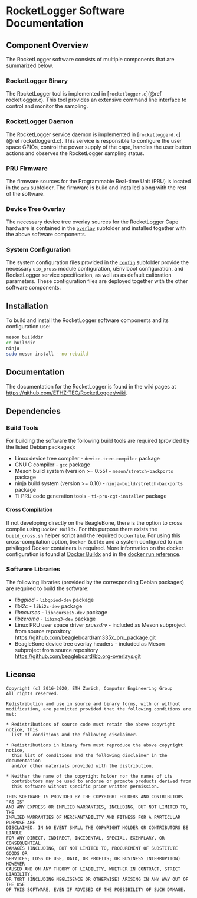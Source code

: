 # RocketLogger Software Documentation


## Component Overview

The RocketLogger software consists of multiple components that are summarized below.

### RocketLogger Binary

The RocketLogger tool is implemented in [`rocketlogger.c`](@ref rocketlogger.c). This tool provides
an extensive command line interface to control and monitor the sampling.


### RocketLogger Daemon

The RocketLogger service daemon is implemented in [`rocketloggerd.c`](@ref rocketloggerd.c).
This service is responsible to configure the user space GPIOs, control the power supply of the
cape, handles the user button actions and observes the RocketLogger sampling status.


### PRU Firmware

The firmware sources for the Programmable Real-time Unit (PRU) is located in the [`pru`](pru/)
subfolder. The firmware is build and installed along with the rest of the software.

### Device Tree Overlay

The necessary device tree overlay sources for the RocketLogger Cape hardware is contained in the
[`overlay`](overlay/) subfolder and installed together with the above software components.


### System Configuration

The system configuration files provided in the [`config`](config/) subfolder provide the necessary
`uio_pruss` module configuration, uEnv boot configuration, and RocketLogger service specification,
as well as as default calibration parameters. These configuration files are deployed together with
the other software components.


## Installation

To build and install the RocketLogger software components and its configuration use:

```bash
meson builddir 
cd builddir 
ninja 
sudo meson install --no-rebuild
```


## Documentation

The documentation for the RocketLogger is found in the wiki pages at
<https://github.com/ETHZ-TEC/RocketLogger/wiki>.


## Dependencies

### Build Tools

For building the software the following build tools are required (provided by the listed Debian
packages):

* Linux device tree compiler - `device-tree-compiler` package
* GNU C compiler - `gcc` package
* Meson build system (version >= 0.55) - `meson/stretch-backports` package
* ninja build system (version >= 0.10) - `ninja-build/stretch-backports` package
* TI PRU code generation tools - `ti-pru-cgt-installer` package


#### Cross Compilation
If not developing directly on the BeagleBone, there is the option to cross compile using 
`Docker Buildx`. For this purpose there exists the `build_cross.sh` helper script and the
required `Dockerfile`.
For using this cross-compilation option, `Docker Buildx` and a system configured to run
privileged Docker containers is required. More information on the docker configuration is
found at [Docker Buildx](https://docs.docker.com/buildx/working-with-buildx/) and in the
[docker run reference](https://docs.docker.com/engine/reference/run/#runtime-privilege-and-linux-capabilities).


### Software Libraries

The following libraries (provided by the corresponding Debian packages) are required to build
the software:

* *libgpiod* - `libgpiod-dev` package
* *libi2c* - `libi2c-dev` package
* *libncurses* - `libncurses5-dev` package
* *libzeromq* - `libzmq3-dev` package
* Linux PRU user space driver *prussdrv* - included as Meson subproject from source repository
  <https://github.com/beagleboard/am335x_pru_package.git>
* BeagleBone device tree overlay headers - included as Meson subproject from source repository
  <https://github.com/beagleboard/bb.org-overlays.git>


## License

```
Copyright (c) 2016-2020, ETH Zurich, Computer Engineering Group
All rights reserved.

Redistribution and use in source and binary forms, with or without
modification, are permitted provided that the following conditions are met:

* Redistributions of source code must retain the above copyright notice, this
  list of conditions and the following disclaimer.

* Redistributions in binary form must reproduce the above copyright notice,
  this list of conditions and the following disclaimer in the documentation
  and/or other materials provided with the distribution.

* Neither the name of the copyright holder nor the names of its
  contributors may be used to endorse or promote products derived from
  this software without specific prior written permission.

THIS SOFTWARE IS PROVIDED BY THE COPYRIGHT HOLDERS AND CONTRIBUTORS "AS IS"
AND ANY EXPRESS OR IMPLIED WARRANTIES, INCLUDING, BUT NOT LIMITED TO, THE
IMPLIED WARRANTIES OF MERCHANTABILITY AND FITNESS FOR A PARTICULAR PURPOSE ARE
DISCLAIMED. IN NO EVENT SHALL THE COPYRIGHT HOLDER OR CONTRIBUTORS BE LIABLE
FOR ANY DIRECT, INDIRECT, INCIDENTAL, SPECIAL, EXEMPLARY, OR CONSEQUENTIAL
DAMAGES (INCLUDING, BUT NOT LIMITED TO, PROCUREMENT OF SUBSTITUTE GOODS OR
SERVICES; LOSS OF USE, DATA, OR PROFITS; OR BUSINESS INTERRUPTION) HOWEVER
CAUSED AND ON ANY THEORY OF LIABILITY, WHETHER IN CONTRACT, STRICT LIABILITY,
OR TORT (INCLUDING NEGLIGENCE OR OTHERWISE) ARISING IN ANY WAY OUT OF THE USE
OF THIS SOFTWARE, EVEN IF ADVISED OF THE POSSIBILITY OF SUCH DAMAGE.
```
